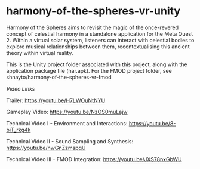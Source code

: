 # harmony-of-the-spheres-vr-unity
Harmony of the Spheres aims to revisit the magic of the once-revered concept of celestial harmony in a standalone application for the Meta Quest 2. Within a virtual solar system, listeners can interact with celestial bodies to explore musical relationships between them, recontextualising this ancient theory within virtual reality.

This is the Unity project folder associated with this project, along with the application package file (har.apk). For the FMOD project folder, see shnayto/harmony-of-the-spheres-vr-fmod

_Video Links_

Trailer: https://youtu.be/H7LWOuNtNYU 

Gameplay Video: https://youtu.be/NzOS0muLajw

Technical Video I - Environment and Interactions: https://youtu.be/8-biT_rkg4k

Technical Video II - Sound Sampling and Synthesis: https://youtu.be/nwGnZzmspqU

Technical Video III - FMOD Integration: https://youtu.be/JXS78nxGbWU
